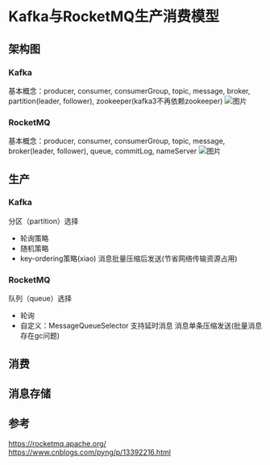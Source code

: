 # Kafka与RocketMQ生产消费模型
## 架构图
### Kafka
基本概念：producer, consumer, consumerGroup, topic, message, broker, partition(leader, follower), zookeeper(kafka3不再依赖zookeeper)
![图片](https://user-images.githubusercontent.com/24954102/158013057-7d0ceaa9-708b-46f3-a248-0ada0a527de6.png)

### RocketMQ
基本概念：producer, consumer, consumerGroup, topic, message, broker(leader, follower), queue, commitLog, nameServer
![图片](https://user-images.githubusercontent.com/24954102/158013831-310acc92-fde5-4a80-aca8-1fa83551c6c3.png)


## 生产
### Kafka
分区（partition）选择
- 轮询策略
- 随机策略
- key-ordering策略(xiao)
消息批量压缩后发送(节省网络传输资源占用)
### RocketMQ
队列（queue）选择
- 轮询
- 自定义：MessageQueueSelector
支持延时消息
消息单条压缩发送(批量消息存在gc问题)

## 消费

## 消息存储

## 参考
https://rocketmq.apache.org/
https://www.cnblogs.com/pyng/p/13392216.html

